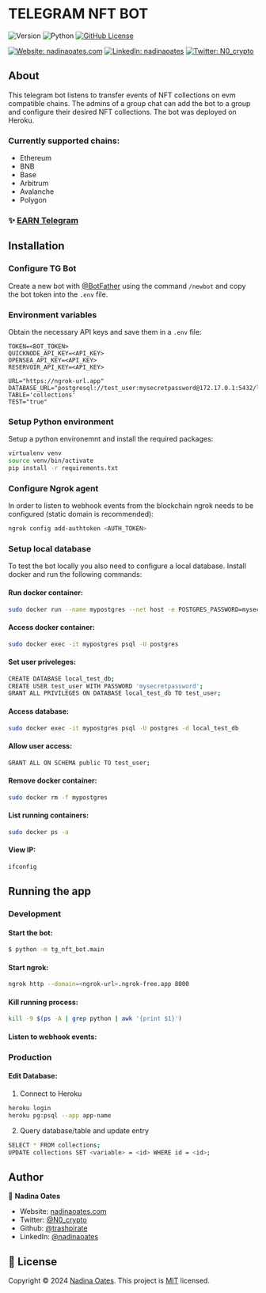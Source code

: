 # TELEGRAM NFT BOT
![Version](https://img.shields.io/badge/version-1.1.0-blue.svg?style=for-the-badge)
![Python](https://img.shields.io/badge/python-v3.10.12-blue.svg?style=for-the-badge)
[![GitHub License](https://img.shields.io/github/license/trashpirate/tg-nft-bot?style=for-the-badge)](https://github.com/trashpirate/tg-nft-bot/blob/master/LICENSE)

[![Website: nadinaoates.com](https://img.shields.io/badge/Portfolio-00e0a7?style=for-the-badge&logo=Website)](https://nadinaoates.com)
[![LinkedIn: nadinaoates](https://img.shields.io/badge/LinkedIn-0a66c2?style=for-the-badge&logo=LinkedIn&logoColor=f5f5f5)](https://linkedin.com/in/nadinaoates)
[![Twitter: N0_crypto](https://img.shields.io/badge/@N0_crypto-black?style=for-the-badge&logo=X)](https://twitter.com/N0_crypto)

## About

This telegram bot listens to transfer events of NFT collections on evm compatible chains. The admins of a group chat can add the bot to a group and configure their desired NFT collections. The bot was deployed on Heroku.

### Currently supported chains:
- Ethereum
- BNB
- Base
- Arbitrum
- Avalanche
- Polygon

### ✨ [EARN Telegram](https://t.me/buyholdearn)

## Installation

### Configure TG Bot
Create a new bot with [@BotFather](https://t.me/BotFather) using the command ```/newbot``` and copy the bot token into the ```.env``` file.

### Environment variables
Obtain the necessary API keys and save them in a ```.env``` file:
```
TOKEN=<BOT_TOKEN>
QUICKNODE_API_KEY=<API_KEY>
OPENSEA_API_KEY=<API_KEY>
RESERVOIR_API_KEY=<API_KEY>

URL="https://ngrok-url.app"
DATABASE_URL="postgresql://test_user:mysecretpassword@172.17.0.1:5432/local_test_db"
TABLE='collections'
TEST="true"
```

### Setup Python environment
Setup a python environemnt and install the required packages:
```bash
virtualenv venv
source venv/bin/activate
pip install -r requirements.txt
```

### Configure Ngrok agent
In order to listen to webhook events from the blockchain ngrok needs to be configured (static domain is recommended):
```bash
ngrok config add-authtoken <AUTH_TOKEN>
```

### Setup local database
To test the bot locally you also need to configure a local database. Install docker and run the following commands:

#### Run docker container:
```bash
sudo docker run --name mypostgres --net host -e POSTGRES_PASSWORD=mysecretpassword -d -p 5432:5432 postgres
```
#### Access docker container:
```bash
sudo docker exec -it mypostgres psql -U postgres
```
#### Set user priveleges:
```bash
CREATE DATABASE local_test_db;
CREATE USER test_user WITH PASSWORD 'mysecretpassword';
GRANT ALL PRIVILEGES ON DATABASE local_test_db TO test_user;
```
#### Access database:
```bash
sudo docker exec -it mypostgres psql -U postgres -d local_test_db
```
#### Allow user access:
```bash
GRANT ALL ON SCHEMA public TO test_user;
```

#### Remove docker container:
```bash
sudo docker rm -f mypostgres
```

#### List running containers:
```bash
sudo docker ps -a
```
#### View IP:
```bash
ifconfig
```

## Running the app
### Development

#### Start the bot:

```bash
$ python -m tg_nft_bot.main
```
#### Start ngrok: 
```bash
ngrok http --domain=<ngrok-url>.ngrok-free.app 8000
```
#### Kill running process:
```bash
kill -9 $(ps -A | grep python | awk '{print $1}')
```

#### Listen to webhook events:


### Production

#### Edit Database:

1. Connect to Heroku
```bash
heroku login
heroku pg:psql --app app-name
```
2. Query database/table and update entry
```bash
SELECT * FROM collections;
UPDATE collections SET <variable> = <id> WHERE id = <id>;
```

## Author

👤 **Nadina Oates**

* Website: [nadinaoates.com](https://nadinaoates.com)
* Twitter: [@N0\_crypto](https://twitter.com/N0\_crypto)
* Github: [@trashpirate](https://github.com/trashpirate)
* LinkedIn: [@nadinaoates](https://linkedin.com/in/nadinaoates)


## 📝 License

Copyright © 2024 [Nadina Oates](https://github.com/trashpirate).
This project is [MIT](https://github.com/trashpirate/reflections-bot/blob/master/LICENSE) licensed.









